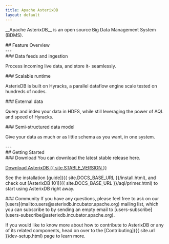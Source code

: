 ```yaml
---
title: Apache AsterixDB
layout: default
---
```


<div class="row">
 <div class="col-md-9 col-centered">
   <div class="well text-center"><p class="lead" markdown="1">__Apache AsterixDB__ is an open source Big Data Management System (BDMS).</p>
   </div>
 </div>
</div>


<div class="row"><div class="col-md-3 col-centered" markdown="1">
## Feature Overview
</div></div>
---
<div class="row">
<div class="col-sm-6" markdown="1">
### Data feeds and ingestion

Process incoming live data, and store it- seamlessly.
</div>
<div class="col-sm-6" markdown="1">
### Scalable runtime

AsterixDB is built on Hyracks, a parallel dataflow engine scale tested on hundreds of nodes.
</div>
</div>

<div class="row">
<div class="col-sm-6" markdown="1">
### External data

Query and index your data in HDFS, while still leveraging the power of AQL and speed of Hyracks.
</div>
<div class="col-sm-6" markdown="1">
### Semi-structured data model

Give your data as much or as little schema as you want, in one system.
</div>
</div>
---
<div class="row"><div class="col-md-3 col-centered" markdown="1">
## Getting Started
</div></div>

<div class="row">
<div class="col-sm-6" markdown="1">
### Download
You can download the latest stable release here.

<p><a class="btn btn-md btn-info" href="{{ site.STABLE_DOWNLOAD_URL }}" role="button">Download AsterixDB {{ site.STABLE_VERSION }}</a></p>

See the installation [guide]({{ site.DOCS_BASE_URL }}/install.html), and check out [AsterixDB 101]({{ site.DOCS_BASE_URL }}/aql/primer.html) to start using AsterixDB right away.

</div>
<div class="col-sm-6" markdown="1">
### Community
If you have any questions, please feel free to ask on our [users](mailto:users@asterixdb.incubator.apache.org) mailing list, which you can subscribe to by sending an empty email to [users-subscribe](users-subscribe@asterixdb.incubator.apache.org).

If you would like to know more about how to contribute to AsterixDB or any of its related components, head on over to the [Contributing]({{ site.url }}dev-setup.html) page to learn more.
</div>
</div>
